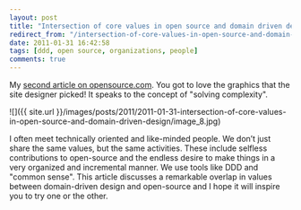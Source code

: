 ```yaml
---
layout: post
title: "Intersection of core values in open source and domain driven design"
redirect_from: "/intersection-of-core-values-in-open-source-and-domain-driven-design/"
date: 2011-01-31 16:42:58
tags: [ddd, open source, organizations, people]
comments: true
---
```

My [second article on opensource.com](http://opensource.com/life/11/1/intersection-core-values-open-source-and-domain-driven-design). You got to love the graphics that the site designer picked! It speaks to the concept of "solving complexity".

![]({{ site.url }}/images/posts/2011/2011-01-31-intersection-of-core-values-in-open-source-and-domain-driven-design/image_8.jpg)

I often meet technically oriented and like-minded people. We don’t just share the same values, but the same activities. These include selfless contributions to open-source and the endless desire to make things in a very organized and incremental manner. We use tools like DDD and "common sense". This article discusses a remarkable overlap in values between domain-driven design and open-source and I hope it will inspire you to try one or the other.

